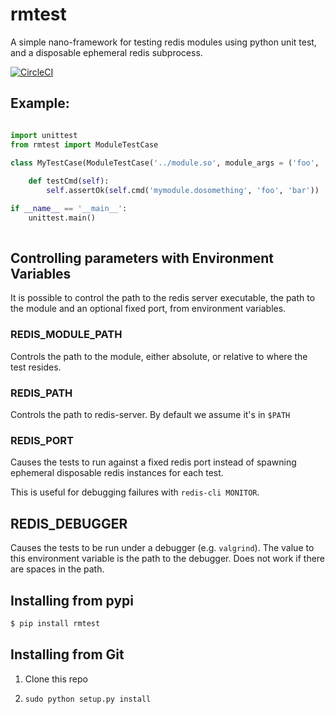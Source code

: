 # rmtest

A simple nano-framework for testing redis modules using python unit test, and a disposable ephemeral redis subprocess.

[![CircleCI](https://circleci.com/gh/RedisLabs/rmtest.svg?style=svg)](https://circleci.com/gh/RedisLabs/rmtest)

## Example:

```py

import unittest
from rmtest import ModuleTestCase

class MyTestCase(ModuleTestCase('../module.so', module_args = ('foo', 'bar'))):
            
    def testCmd(self):
        self.assertOk(self.cmd('mymodule.dosomething', 'foo', 'bar'))

if __name__ == '__main__':
    unittest.main()               
    
```

## Controlling parameters with Environment Variables

It is possible to control the path to the redis server executable, the path to the module and an optional fixed port, from environment variables.

### REDIS_MODULE_PATH

Controls the path to the module, either absolute, or relative to where the test resides.

### REDIS_PATH

Controls the path to redis-server. By default we assume it's in `$PATH`

### REDIS_PORT

Causes the tests to run against a fixed redis port instead of spawning ephemeral disposable redis instances for each test. 

This is useful for debugging failures with `redis-cli MONITOR`.

## REDIS_DEBUGGER

Causes the tests to be run under a debugger (e.g. `valgrind`). The value to this
environment variable is the path to the debugger. Does not work if there are spaces
in the path.


## Installing from pypi

```sh
$ pip install rmtest
```

## Installing from Git

1. Clone this repo

2. `sudo python setup.py install`
